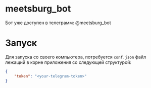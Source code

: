 # meetsburg_bot
Бот уже доступен в телеграмм: @meetsburg_bot

# Запуск
Для запуска со своего компьютера, потребуется `conf.json` файл лежащий в корне приложения со следующей структурой:
```json
{
    "token": "<your-telegram-token>"
}
```
